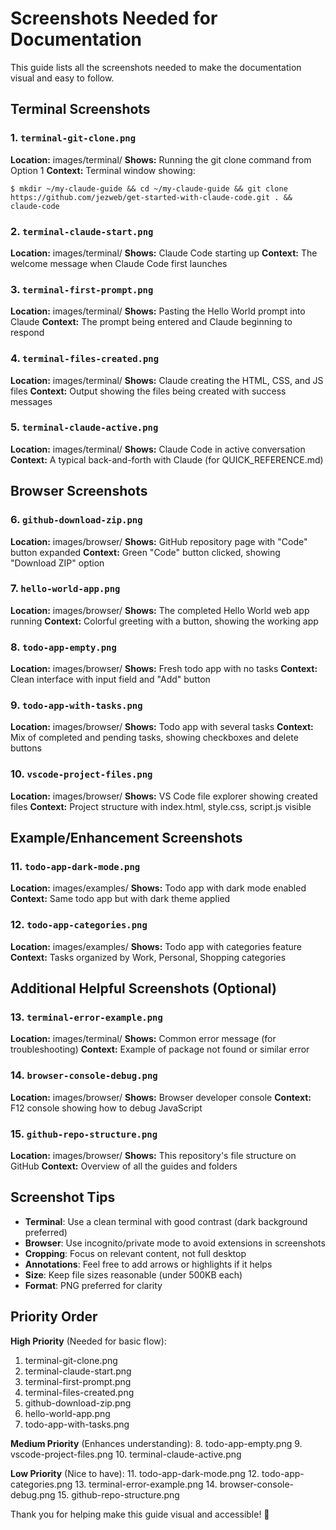 # Screenshots Needed for Documentation

This guide lists all the screenshots needed to make the documentation visual and easy to follow.

## Terminal Screenshots

### 1. `terminal-git-clone.png`
**Location:** images/terminal/
**Shows:** Running the git clone command from Option 1
**Context:** Terminal window showing:
```
$ mkdir ~/my-claude-guide && cd ~/my-claude-guide && git clone https://github.com/jezweb/get-started-with-claude-code.git . && claude-code
```

### 2. `terminal-claude-start.png`
**Location:** images/terminal/
**Shows:** Claude Code starting up
**Context:** The welcome message when Claude Code first launches

### 3. `terminal-first-prompt.png`
**Location:** images/terminal/
**Shows:** Pasting the Hello World prompt into Claude
**Context:** The prompt being entered and Claude beginning to respond

### 4. `terminal-files-created.png`
**Location:** images/terminal/
**Shows:** Claude creating the HTML, CSS, and JS files
**Context:** Output showing the files being created with success messages

### 5. `terminal-claude-active.png`
**Location:** images/terminal/
**Shows:** Claude Code in active conversation
**Context:** A typical back-and-forth with Claude (for QUICK_REFERENCE.md)

## Browser Screenshots

### 6. `github-download-zip.png`
**Location:** images/browser/
**Shows:** GitHub repository page with "Code" button expanded
**Context:** Green "Code" button clicked, showing "Download ZIP" option

### 7. `hello-world-app.png`
**Location:** images/browser/
**Shows:** The completed Hello World web app running
**Context:** Colorful greeting with a button, showing the working app

### 8. `todo-app-empty.png`
**Location:** images/browser/
**Shows:** Fresh todo app with no tasks
**Context:** Clean interface with input field and "Add" button

### 9. `todo-app-with-tasks.png`
**Location:** images/browser/
**Shows:** Todo app with several tasks
**Context:** Mix of completed and pending tasks, showing checkboxes and delete buttons

### 10. `vscode-project-files.png`
**Location:** images/browser/
**Shows:** VS Code file explorer showing created files
**Context:** Project structure with index.html, style.css, script.js visible

## Example/Enhancement Screenshots

### 11. `todo-app-dark-mode.png`
**Location:** images/examples/
**Shows:** Todo app with dark mode enabled
**Context:** Same todo app but with dark theme applied

### 12. `todo-app-categories.png`
**Location:** images/examples/
**Shows:** Todo app with categories feature
**Context:** Tasks organized by Work, Personal, Shopping categories

## Additional Helpful Screenshots (Optional)

### 13. `terminal-error-example.png`
**Location:** images/terminal/
**Shows:** Common error message (for troubleshooting)
**Context:** Example of package not found or similar error

### 14. `browser-console-debug.png`
**Location:** images/browser/
**Shows:** Browser developer console
**Context:** F12 console showing how to debug JavaScript

### 15. `github-repo-structure.png`
**Location:** images/browser/
**Shows:** This repository's file structure on GitHub
**Context:** Overview of all the guides and folders

## Screenshot Tips

- **Terminal**: Use a clean terminal with good contrast (dark background preferred)
- **Browser**: Use incognito/private mode to avoid extensions in screenshots
- **Cropping**: Focus on relevant content, not full desktop
- **Annotations**: Feel free to add arrows or highlights if it helps
- **Size**: Keep file sizes reasonable (under 500KB each)
- **Format**: PNG preferred for clarity

## Priority Order

**High Priority** (Needed for basic flow):
1. terminal-git-clone.png
2. terminal-claude-start.png
3. terminal-first-prompt.png
4. terminal-files-created.png
5. github-download-zip.png
6. hello-world-app.png
7. todo-app-with-tasks.png

**Medium Priority** (Enhances understanding):
8. todo-app-empty.png
9. vscode-project-files.png
10. terminal-claude-active.png

**Low Priority** (Nice to have):
11. todo-app-dark-mode.png
12. todo-app-categories.png
13. terminal-error-example.png
14. browser-console-debug.png
15. github-repo-structure.png

Thank you for helping make this guide visual and accessible! 🎉